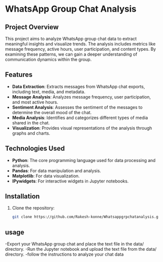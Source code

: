 # WhatsApp Group Chat Analysis

## Project Overview

This project aims to analyze WhatsApp group chat data to extract meaningful insights and visualize trends. 
The analysis includes metrics like message frequency, active hours, user participation, and content types.
By examining these patterns, we can gain a deeper understanding of communication dynamics within the group.

## Features

- **Data Extraction**: Extracts messages from WhatsApp chat exports, including text, media, and metadata.
- **Message Analysis**: Analyzes message frequency, user participation, and most active hours.
- **Sentiment Analysis**: Assesses the sentiment of the messages to determine the overall mood of the chat.
- **Media Analysis**: Identifies and categorizes different types of media shared in the chat.
- **Visualization**: Provides visual representations of the analysis through graphs and charts.

## Technologies Used

- **Python**: The core programming language used for data processing and analysis.
- **Pandas**: For data manipulation and analysis.
- **Matplotlib**: For data visualization.
- **IPywidgets**: For interactive widgets in Jupyter notebooks.

## Installation

1. Clone the repository:
   ```bash
   git clone https://github.com/Rakesh-konne/Whatsappgrpchatanalysis.git
## usage
-Export your WhatsApp group chat and place the text file in the data/ directory.
-Run the Jupyter notebook and upload the text file from the data/ directory.
-follow the instructions to analyze your chat data


